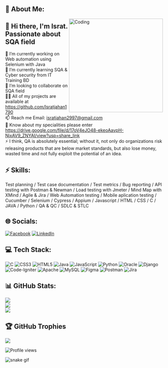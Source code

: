 ## 💫 About Me:
<img align="right" alt="Coding" width="300" src="https://i.imgur.com/tN5CW8d.gif">

## 👋 Hi there, I'm Israt. Passionate about SQA field
🔭 I’m currently working on Web automation using Selenium with Java<br>🌱 I’m currently learning SQA & Cyber security from IT Training BD<br>👯 I’m looking to collaborate on SQA field<br>👨‍💻 All of my projects are available at https://github.com/Isratjahan1790<br>📫 Reach me Email: isratjahan2997@gmail.com<br>📄 Know about my specialities please enter https://drive.google.com/file/d/17oV4eJO48-ekeoAavpH-NjxAV9_ZNYAI/view?usp=share_link<br>⚡ I think, QA is absolutely essential; without it, not only do organizations risk releasing products that are below market standards, but also lose money, wasted time and not fully exploit the potential of an idea.


## ⚡ Skills:
Test planning / Test case documentation / Test metrics / Bug reporting / API testing with Postman & Newman / Load testing with Jmeter / Mind Map with XMind / Agile & Jira /  Web Automation testing / Mobile aplication testing / Cucumber / Selenium / Cypress / Appium / Javascript /  HTML / CSS / C / JAVA / Python / QA & QC / SDLC & STLC


## 🌐 Socials:
[![Facebook](https://img.shields.io/badge/Facebook-%231877F2.svg?logo=Facebook&logoColor=white)](https://facebook.com/ishratjahan.1790) [![LinkedIn](https://img.shields.io/badge/LinkedIn-%230077B5.svg?logo=linkedin&logoColor=white)](https://linkedin.com/in/israt-jahan1790) 

## 💻 Tech Stack:
![C](https://img.shields.io/badge/c-%2300599C.svg?style=for-the-badge&logo=c&logoColor=white) ![CSS3](https://img.shields.io/badge/css3-%231572B6.svg?style=for-the-badge&logo=css3&logoColor=white) ![HTML5](https://img.shields.io/badge/html5-%23E34F26.svg?style=for-the-badge&logo=html5&logoColor=white) ![Java](https://img.shields.io/badge/java-%23ED8B00.svg?style=for-the-badge&logo=java&logoColor=white) ![JavaScript](https://img.shields.io/badge/javascript-%23323330.svg?style=for-the-badge&logo=javascript&logoColor=%23F7DF1E) ![Python](https://img.shields.io/badge/python-3670A0?style=for-the-badge&logo=python&logoColor=ffdd54) ![Oracle](https://img.shields.io/badge/Oracle-F80000?style=for-the-badge&logo=oracle&logoColor=white) ![Django](https://img.shields.io/badge/django-%23092E20.svg?style=for-the-badge&logo=django&logoColor=white) ![Code-Igniter](https://img.shields.io/badge/CodeIgniter-%23EF4223.svg?style=for-the-badge&logo=codeIgniter&logoColor=white) ![Apache](https://img.shields.io/badge/apache-%23D42029.svg?style=for-the-badge&logo=apache&logoColor=white) ![MySQL](https://img.shields.io/badge/mysql-%2300f.svg?style=for-the-badge&logo=mysql&logoColor=white) 	![Figma](https://img.shields.io/badge/figma-%23F24E1E.svg?style=for-the-badge&logo=figma&logoColor=white) ![Postman](https://img.shields.io/badge/Postman-FF6C37?style=for-the-badge&logo=postman&logoColor=white) ![Jira](https://img.shields.io/badge/jira-%230A0FFF.svg?style=for-the-badge&logo=jira&logoColor=white)


## 📊 GitHub Stats:
![](https://github-readme-stats.vercel.app/api?username=Isratjahan1790&theme=radical&hide_border=false&include_all_commits=false&count_private=false)<br/>
![](https://github-readme-streak-stats.herokuapp.com/?user=Isratjahan1790&theme=radical&hide_border=false)<br/>
![](https://github-readme-stats.vercel.app/api/top-langs/username=Isratjahan1790&theme=radical&hide_border=false&include_all_commits=false&count_private=false&layout=compact)


## 🏆 GitHub Trophies
![](https://github-profile-trophy.vercel.app/?username=Isratjahan1790&theme=darkhub&no-frame=false&no-bg=true&margin-w=4)
  
  
![Profile views](https://gpvc.arturio.dev/Isratjahan1790)  

![snake gif](https://github.com/Isratjahan1790/Isratjahan1790/blob/output/github-contribution-grid-snake.gif)


 

